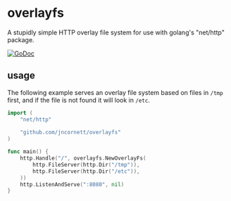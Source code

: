 # overlayfs
A stupidly simple HTTP overlay file system for use with golang's "net/http" package.

[![GoDoc](https://godoc.org/github.com/jncornett/overlayfs?status.svg)](https://godoc.org/github.com/jncornett/overlayfs)

## usage
The following example serves an overlay file system based on files in `/tmp` first, and if the file is not found it will look in `/etc`.
```go
import (
	"net/http"
	
	"github.com/jncornett/overlayfs"
)

func main() {
	http.Handle("/", overlayfs.NewOverlayFs(
		http.FileServer(http.Dir("/tmp")),
		http.FileServer(http.Dir("/etc")),
	))
	http.ListenAndServe(":8080", nil)
}
```
